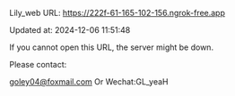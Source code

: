 Lily_web URL: https://222f-61-165-102-156.ngrok-free.app

Updated at: 2024-12-06 11:51:48

If you cannot open this URL, the server might be down.

Please contact: 

goley04@foxmail.com Or Wechat:GL_yeaH